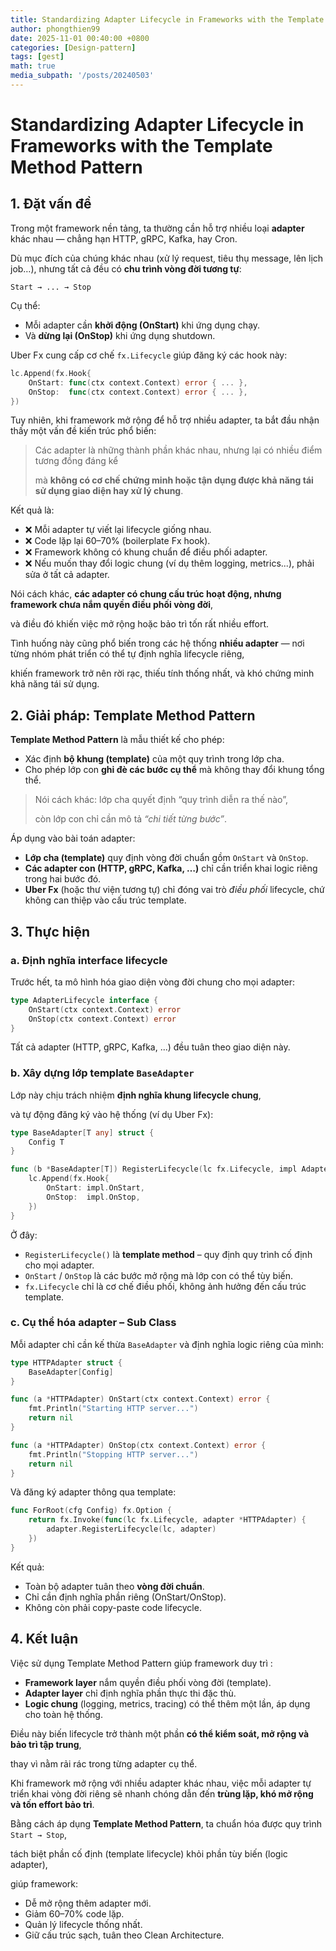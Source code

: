 ```yaml
---
title: Standardizing Adapter Lifecycle in Frameworks with the Template Method Pattern
author: phongthien99
date: 2025-11-01 00:40:00 +0800
categories: [Design-pattern]
tags: [gest]
math: true
media_subpath: '/posts/20240503'
---
```



# Standardizing Adapter Lifecycle in Frameworks with the Template Method Pattern

## 1. Đặt vấn đề

Trong một framework nền tảng, ta thường cần hỗ trợ nhiều loại **adapter** khác nhau — chẳng hạn HTTP, gRPC, Kafka, hay Cron.

Dù mục đích của chúng khác nhau (xử lý request, tiêu thụ message, lên lịch job…), nhưng tất cả đều có **chu trình vòng đời tương tự**:

```
Start → ... → Stop
```

Cụ thể:

- Mỗi adapter cần **khởi động (OnStart)** khi ứng dụng chạy.
- Và **dừng lại (OnStop)** khi ứng dụng shutdown.

Uber Fx cung cấp cơ chế `fx.Lifecycle` giúp đăng ký các hook này:

```go
lc.Append(fx.Hook{
    OnStart: func(ctx context.Context) error { ... },
    OnStop:  func(ctx context.Context) error { ... },
})

```

Tuy nhiên, khi framework mở rộng để hỗ trợ nhiều adapter, ta bắt đầu nhận thấy một vấn đề kiến trúc phổ biến:

> Các adapter là những thành phần khác nhau, nhưng lại có nhiều điểm tương đồng đáng kể
> 
> 
> mà **không có cơ chế chứng minh hoặc tận dụng được khả năng tái sử dụng giao diện hay xử lý chung**.
> 

Kết quả là:

- ❌ Mỗi adapter tự viết lại lifecycle giống nhau.
- ❌ Code lặp lại 60–70% (boilerplate Fx hook).
- ❌ Framework không có khung chuẩn để điều phối adapter.
- ❌ Nếu muốn thay đổi logic chung (ví dụ thêm logging, metrics...), phải sửa ở tất cả adapter.

Nói cách khác, **các adapter có chung cấu trúc hoạt động, nhưng framework chưa nắm quyền điều phối vòng đời**,

và điều đó khiến việc mở rộng hoặc bảo trì tốn rất nhiều effort.

Tình huống này cũng phổ biến trong các hệ thống **nhiều adapter** — nơi từng nhóm phát triển có thể tự định nghĩa lifecycle riêng,

khiến framework trở nên rời rạc, thiếu tính thống nhất, và khó chứng minh khả năng tái sử dụng.


## 2. Giải pháp: Template Method Pattern

**Template Method Pattern** là mẫu thiết kế cho phép:

- Xác định **bộ khung (template)** của một quy trình trong lớp cha.
- Cho phép lớp con **ghi đè các bước cụ thể** mà không thay đổi khung tổng thể.

> Nói cách khác: lớp cha quyết định “quy trình diễn ra thế nào”,
> 
> 
> còn lớp con chỉ cần mô tả *“chi tiết từng bước”*.
> 

Áp dụng vào bài toán adapter:

- **Lớp cha (template)** quy định vòng đời chuẩn gồm `OnStart` và `OnStop`.
- **Các adapter con (HTTP, gRPC, Kafka, …)** chỉ cần triển khai logic riêng trong hai bước đó.
- **Uber Fx** (hoặc thư viện tương tự) chỉ đóng vai trò *điều phối* lifecycle, chứ không can thiệp vào cấu trúc template.


## 3. Thực hiện

### a. Định nghĩa interface lifecycle

Trước hết, ta mô hình hóa giao diện vòng đời chung cho mọi adapter:

```go
type AdapterLifecycle interface {
	OnStart(ctx context.Context) error
	OnStop(ctx context.Context) error
}

```

Tất cả adapter (HTTP, gRPC, Kafka, ...) đều tuân theo giao diện này.


### b. Xây dựng lớp template `BaseAdapter`

Lớp này chịu trách nhiệm **định nghĩa khung lifecycle chung**,

và tự động đăng ký vào hệ thống (ví dụ Uber Fx):

```go
type BaseAdapter[T any] struct {
	Config T
}

func (b *BaseAdapter[T]) RegisterLifecycle(lc fx.Lifecycle, impl AdapterLifecycle) {
	lc.Append(fx.Hook{
		OnStart: impl.OnStart,
		OnStop:  impl.OnStop,
	})
}

```

Ở đây:

- `RegisterLifecycle()` là **template method** – quy định quy trình cố định cho mọi adapter.
- `OnStart` / `OnStop` là các bước mở rộng mà lớp con có thể tùy biến.
- `fx.Lifecycle` chỉ là cơ chế điều phối, không ảnh hưởng đến cấu trúc template.


### c. Cụ thể hóa adapter – Sub Class

Mỗi adapter chỉ cần kế thừa `BaseAdapter` và định nghĩa logic riêng của mình:

```go
type HTTPAdapter struct {
	BaseAdapter[Config]
}

func (a *HTTPAdapter) OnStart(ctx context.Context) error {
	fmt.Println("Starting HTTP server...")
	return nil
}

func (a *HTTPAdapter) OnStop(ctx context.Context) error {
	fmt.Println("Stopping HTTP server...")
	return nil
}

```

Và đăng ký adapter thông qua template:

```go
func ForRoot(cfg Config) fx.Option {
	return fx.Invoke(func(lc fx.Lifecycle, adapter *HTTPAdapter) {
		adapter.RegisterLifecycle(lc, adapter)
	})
}

```

Kết quả:

- Toàn bộ adapter tuân theo **vòng đời chuẩn**.
- Chỉ cần định nghĩa phần riêng (OnStart/OnStop).
- Không còn phải copy-paste code lifecycle.


## 4. Kết luận

Việc sử dụng Template Method Pattern giúp framework duy trì :

- **Framework layer** nắm quyền điều phối vòng đời (template).
- **Adapter layer** chỉ định nghĩa phần thực thi đặc thù.
- **Logic chung** (logging, metrics, tracing) có thể thêm một lần, áp dụng cho toàn hệ thống.

Điều này biến lifecycle trở thành một phần **có thể kiểm soát, mở rộng và bảo trì tập trung**,

thay vì nằm rải rác trong từng adapter cụ thể.

Khi framework mở rộng với nhiều adapter khác nhau, việc mỗi adapter tự triển khai vòng đời riêng sẽ nhanh chóng dẫn đến **trùng lặp, khó mở rộng và tốn effort bảo trì**.

Bằng cách áp dụng **Template Method Pattern**, ta chuẩn hóa được quy trình `Start → Stop`,

tách biệt phần cố định (template lifecycle) khỏi phần tùy biến (logic adapter),

giúp framework:

- Dễ mở rộng thêm adapter mới.
- Giảm 60–70% code lặp.
- Quản lý lifecycle thống nhất.
- Giữ cấu trúc sạch, tuân theo Clean Architecture.